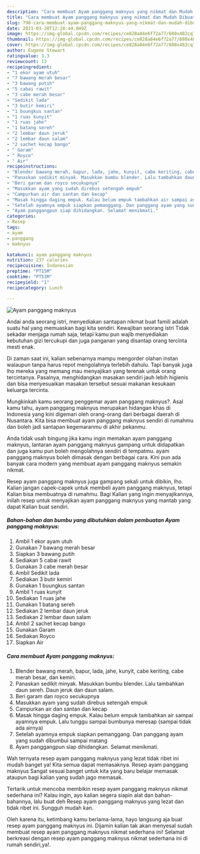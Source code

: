 ```yaml
---
description: "Cara membuat Ayam panggang maknyus yang nikmat dan Mudah Dibuat"
title: "Cara membuat Ayam panggang maknyus yang nikmat dan Mudah Dibuat"
slug: 798-cara-membuat-ayam-panggang-maknyus-yang-nikmat-dan-mudah-dibuat
date: 2021-03-20T12:28:44.049Z
image: https://img-global.cpcdn.com/recipes/ce828a84e6f72a77/680x482cq70/ayam-panggang-maknyus-foto-resep-utama.jpg
thumbnail: https://img-global.cpcdn.com/recipes/ce828a84e6f72a77/680x482cq70/ayam-panggang-maknyus-foto-resep-utama.jpg
cover: https://img-global.cpcdn.com/recipes/ce828a84e6f72a77/680x482cq70/ayam-panggang-maknyus-foto-resep-utama.jpg
author: Eugene Stewart
ratingvalue: 3.3
reviewcount: 13
recipeingredient:
- "1 ekor ayam utuh"
- "7 bawang merah besar"
- "3 bawang putih"
- "5 cabai rawit"
- "3 cabe merah besar"
- "Sedikit lada"
- "3 butir kemiri"
- "1 buungkus santan"
- "1 ruas kunyit"
- "1 ruas jahe"
- "1 batang sereh"
- "2 lembar daun jeruk"
- "2 lembar daun salam"
- "2 sachet kecap bango"
- " Garam"
- " Royco"
- " Air"
recipeinstructions:
- "Blender bawang merah, bapur, lada, jahe, kunyit, cabe keriting, cabe merah besar, dan kemiri."
- "Panaskan sedikit minyak. Masukkan bumbu blender. Lalu tambahkan daun sereh. Daun jeruk dan daun salam."
- "Beri garam dan royco secukupnya"
- "Masukkan ayam yang sudah direbus setengah empuk"
- "Campurkan air dan santan dan kecap"
- "Masak hingga daging empuk. Kalau belum empuk tambahkan air sampai ayamnya empuk. Lalu tunggu sampai bumbunya meresap (sampai tidak ada airnya)"
- "Setelah ayamnya empuk siapkan pemanggang. Dan panggang ayam yang sudah dibumbui sampai matang"
- "Ayam panggangpun siap dihidangkan. Selamat menikmati."
categories:
- Resep
tags:
- ayam
- panggang
- maknyus

katakunci: ayam panggang maknyus 
nutrition: 237 calories
recipecuisine: Indonesian
preptime: "PT15M"
cooktime: "PT53M"
recipeyield: "1"
recipecategory: Lunch

---
```



![Ayam panggang maknyus](https://img-global.cpcdn.com/recipes/ce828a84e6f72a77/680x482cq70/ayam-panggang-maknyus-foto-resep-utama.jpg)

Andai anda seorang istri, menyediakan santapan nikmat buat famili adalah suatu hal yang memuaskan bagi kita sendiri. Kewajiban seorang istri Tidak sekadar menjaga rumah saja, tetapi kamu pun wajib menyediakan kebutuhan gizi tercukupi dan juga panganan yang disantap orang tercinta mesti enak.

Di zaman  saat ini, kalian sebenarnya mampu mengorder olahan instan walaupun tanpa harus repot mengolahnya terlebih dahulu. Tapi banyak juga lho mereka yang memang mau menyajikan yang terenak untuk orang tercintanya. Pasalnya, menghidangkan masakan sendiri jauh lebih higienis dan bisa menyesuaikan masakan tersebut sesuai makanan kesukaan keluarga tercinta. 



Mungkinkah kamu seorang penggemar ayam panggang maknyus?. Asal kamu tahu, ayam panggang maknyus merupakan hidangan khas di Indonesia yang kini digemari oleh orang-orang dari berbagai daerah di Nusantara. Kita bisa membuat ayam panggang maknyus sendiri di rumahmu dan boleh jadi santapan kegemaranmu di akhir pekanmu.

Anda tidak usah bingung jika kamu ingin memakan ayam panggang maknyus, lantaran ayam panggang maknyus gampang untuk didapatkan dan juga kamu pun boleh mengolahnya sendiri di tempatmu. ayam panggang maknyus boleh dimasak dengan berbagai cara. Kini pun ada banyak cara modern yang membuat ayam panggang maknyus semakin nikmat.

Resep ayam panggang maknyus juga gampang sekali untuk dibikin, lho. Kalian jangan capek-capek untuk membeli ayam panggang maknyus, tetapi Kalian bisa membuatnya di rumahmu. Bagi Kalian yang ingin menyajikannya, inilah resep untuk menyajikan ayam panggang maknyus yang mantab yang dapat Kalian buat sendiri.

<!--inarticleads1-->

##### Bahan-bahan dan bumbu yang dibutuhkan dalam pembuatan Ayam panggang maknyus:

1. Ambil 1 ekor ayam utuh
1. Gunakan 7 bawang merah besar
1. Siapkan 3 bawang putih
1. Sediakan 5 cabai rawit
1. Gunakan 3 cabe merah besar
1. Ambil Sedikit lada
1. Sediakan 3 butir kemiri
1. Gunakan 1 buungkus santan
1. Ambil 1 ruas kunyit
1. Sediakan 1 ruas jahe
1. Gunakan 1 batang sereh
1. Sediakan 2 lembar daun jeruk
1. Sediakan 2 lembar daun salam
1. Ambil 2 sachet kecap bango
1. Gunakan  Garam
1. Sediakan  Royco
1. Siapkan  Air




<!--inarticleads2-->

##### Cara membuat Ayam panggang maknyus:

1. Blender bawang merah, bapur, lada, jahe, kunyit, cabe keriting, cabe merah besar, dan kemiri.
1. Panaskan sedikit minyak. Masukkan bumbu blender. Lalu tambahkan daun sereh. Daun jeruk dan daun salam.
1. Beri garam dan royco secukupnya
1. Masukkan ayam yang sudah direbus setengah empuk
1. Campurkan air dan santan dan kecap
1. Masak hingga daging empuk. Kalau belum empuk tambahkan air sampai ayamnya empuk. Lalu tunggu sampai bumbunya meresap (sampai tidak ada airnya)
1. Setelah ayamnya empuk siapkan pemanggang. Dan panggang ayam yang sudah dibumbui sampai matang
1. Ayam panggangpun siap dihidangkan. Selamat menikmati.




Wah ternyata resep ayam panggang maknyus yang lezat tidak ribet ini mudah banget ya! Kita semua dapat memasaknya. Resep ayam panggang maknyus Sangat sesuai banget untuk kita yang baru belajar memasak ataupun bagi kalian yang sudah jago memasak.

Tertarik untuk mencoba membikin resep ayam panggang maknyus nikmat sederhana ini? Kalau ingin, ayo kalian segera siapin alat dan bahan-bahannya, lalu buat deh Resep ayam panggang maknyus yang lezat dan tidak ribet ini. Sungguh mudah kan. 

Oleh karena itu, ketimbang kamu berlama-lama, hayo langsung aja buat resep ayam panggang maknyus ini. Dijamin kalian tak akan menyesal sudah membuat resep ayam panggang maknyus nikmat sederhana ini! Selamat berkreasi dengan resep ayam panggang maknyus nikmat sederhana ini di rumah sendiri,ya!.

